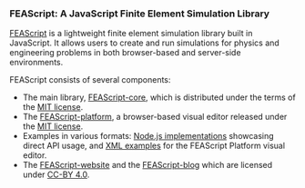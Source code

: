 ### FEAScript: A JavaScript Finite Element Simulation Library

<a href="https://feascript.com/" target="_blank">FEAScript</a> is a lightweight finite element simulation library built in JavaScript. It allows users to create and run simulations for physics and engineering problems in both browser-based and server-side environments.

FEAScript consists of several components:

- The main library, [FEAScript-core](https://github.com/FEAScript/FEAScript), which is distributed under the terms of the <a href="https://github.com/FEAScript/FEAScript-core/blob/main/LICENSE" target="_blank">MIT license</a>.
- The [FEAScript-platform](https://github.com/FEAScript/FEAScript-platform), a browser-based visual editor released under the <a href="https://github.com/FEAScript/FEAScript-platform/blob/main/LICENSE" target="_blank">MIT license</a>.
- Examples in various formats: [Node.js implementations](https://github.com/FEAScript/FEAScript-core/tree/main/examples) showcasing direct API usage, and [XML examples](https://github.com/FEAScript/FEAScript-platform/tree/main/examples) for the FEAScript Platform visual editor.
- The [FEAScript-website](https://github.com/FEAScript/FEAScript-website) and the [FEAScript-blog](https://github.com/FEAScript/FEAScript-blog) which are licensed under <a href="https://github.com/FEAScript/FEAScript-website/blob/main/LICENSE" target="_blank">CC-BY 4.0</a>.
